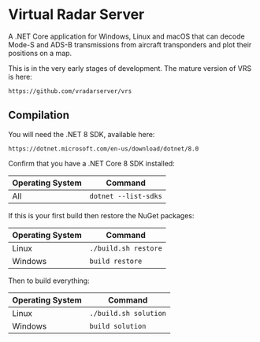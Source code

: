 # Virtual Radar Server

A .NET Core application for Windows, Linux and macOS that can decode Mode-S and ADS-B
transmissions from aircraft transponders and plot their positions on a map.

This is in the very early stages of development. The mature version of VRS is here:

```
https://github.com/vradarserver/vrs
```

## Compilation

You will need the .NET 8 SDK, available here:

`https://dotnet.microsoft.com/en-us/download/dotnet/8.0`

Confirm that you have a .NET Core 8 SDK installed:

| Operating System | Command |
| ---              | --- |
| All              | `dotnet --list-sdks` |

If this is your first build then restore the NuGet packages:

| Operating System | Command |
| ---              | --- |
| Linux            | `./build.sh restore` |
| Windows          | `build restore` |

Then to build everything:

| Operating System | Command |
| ---              | --- |
| Linux            | `./build.sh solution` |
| Windows          | `build solution` |
